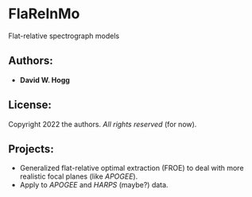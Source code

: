# FlaReInMo
Flat-relative spectrograph models

## Authors:
- **David W. Hogg**

## License:
Copyright 2022 the authors. *All rights reserved* (for now).

## Projects:
- Generalized flat-relative optimal extraction (FROE) to deal with more realistic focal planes (like *APOGEE*).
- Apply to *APOGEE* and *HARPS* (maybe?) data.
